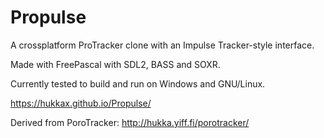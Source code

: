 # Propulse
A crossplatform ProTracker clone with an Impulse Tracker-style interface.


Made with FreePascal with SDL2, BASS and SOXR.

Currently tested to build and run on Windows and GNU/Linux.


https://hukkax.github.io/Propulse/

Derived from PoroTracker: http://hukka.yiff.fi/porotracker/
